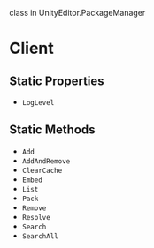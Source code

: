 class in UnityEditor.PackageManager
# Client

## Static Properties
- `LogLevel`
## Static Methods
- `Add`
- `AddAndRemove`
- `ClearCache`
- `Embed`
- `List`
- `Pack`
- `Remove`
- `Resolve`
- `Search`
- `SearchAll`
